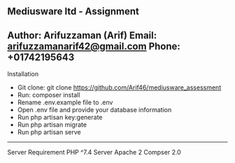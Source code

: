 Mediusware ltd - Assignment
------------------------------------------
Author: Arifuzzaman (Arif)
Email: arifuzzamanarif42@gmail.com
Phone: +01742195643
--------------------------------------------
Installation
* Git clone: git clone https://github.com/Arif46/mediusware_assessment
* Run: composer install
* Rename .env.example file to .env
* Open .env file and provide your database information
* Run php artisan key:generate
* Run php artisan migrate
* Run php artisan serve

----------------------------------------------------------
Server Requirement
PHP ^7.4
Server Apache 2
Compser 2.0
